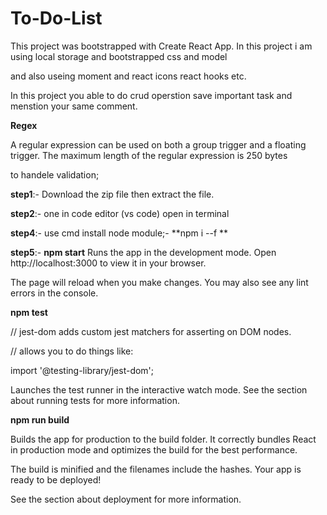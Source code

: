 # To-Do-List
This project was bootstrapped with Create React App.
In this project i am using local storage and bootstrapped css and model

and also useing moment and react icons react hooks etc.

In this project you able to do crud operstion  save important task and menstion your same comment.


**Regex**


A regular expression can be used on both a group trigger and a floating trigger. The maximum length of the regular expression is 250 bytes

to handele validation;

**step1**:- Download the zip file then extract the file.

**step2**:- one in code editor (vs code) open in terminal 

**step4**:- use cmd install node module;- 
**npm i --f **

**step5**:- **npm start**
Runs the app in the development mode.
Open http://localhost:3000 to view it in your browser.

The page will reload when you make changes.
You may also see any lint errors in the console.

**npm test**

// jest-dom adds custom jest matchers for asserting on DOM nodes.

// allows you to do things like:

import '@testing-library/jest-dom';

Launches the test runner in the interactive watch mode.
See the section about running tests for more information.

**npm run build**


Builds the app for production to the build folder.
It correctly bundles React in production mode and optimizes the build for the best performance.

The build is minified and the filenames include the hashes.
Your app is ready to be deployed!

See the section about deployment for more information.
